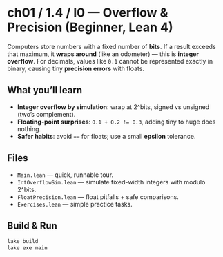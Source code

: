 # ch01 / 1.4 / l0 — Overflow & Precision (Beginner, Lean 4)

Computers store numbers with a fixed number of **bits**. If a result exceeds that
maximum, it **wraps around** (like an odometer) — this is **integer overflow**.
For decimals, values like `0.1` cannot be represented exactly in binary, causing tiny
**precision errors** with floats.

## What you’ll learn
- **Integer overflow by simulation**: wrap at 2^bits, signed vs unsigned (two’s complement).
- **Floating-point surprises**: `0.1 + 0.2 != 0.3`, adding tiny to huge does nothing.
- **Safer habits**: avoid `==` for floats; use a small **epsilon** tolerance.

## Files
- `Main.lean` — quick, runnable tour.
- `IntOverflowSim.lean` — simulate fixed-width integers with modulo 2^bits.
- `FloatPrecision.lean` — float pitfalls + safe comparisons.
- `Exercises.lean` — simple practice tasks.

## Build & Run
```bash
lake build
lake exe main
